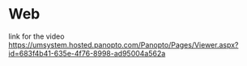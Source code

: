 # Web
link for the video
https://umsystem.hosted.panopto.com/Panopto/Pages/Viewer.aspx?id=683f4b41-635e-4f76-8998-ad95004a562a
